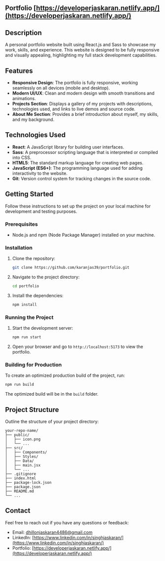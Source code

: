 ## Portfolio [https://developerjaskaran.netlify.app/](https://developerjaskaran.netlify.app/)

## Description

A personal portfolio website built using React.js and Sass to showcase my work, skills, and experience. This website is designed to be fully responsive and visually appealing, highlighting my full stack development capabilities.

## Features

- **Responsive Design**: The portfolio is fully responsive, working seamlessly on all devices (mobile and desktop).
- **Modern UI/UX**: Clean and modern design with smooth transitions and animations.
- **Projects Section**: Displays a gallery of my projects with descriptions, technologies used, and links to live demos and source code.
- **About Me Section**: Provides a brief introduction about myself, my skills, and my background.

## Technologies Used

- **React**: A JavaScript library for building user interfaces.
- **Sass**: A preprocessor scripting language that is interpreted or compiled into CSS.
- **HTML5**: The standard markup language for creating web pages.
- **JavaScript (ES6+)**: The programming language used for adding interactivity to the website.
- **Git**: Version control system for tracking changes in the source code.

## Getting Started

Follow these instructions to set up the project on your local machine for development and testing purposes.

### Prerequisites

- Node.js and npm (Node Package Manager) installed on your machine.

### Installation

1. Clone the repository:
   ```bash
   git clone https://github.com/karanjas39/portfolio.git
   ```
2. Navigate to the project directory:
   ```bash
   cd portfolio
   ```
3. Install the dependencies:
   ```bash
   npm install
   ```

### Running the Project

1. Start the development server:
   ```bash
   npm run start
   ```
2. Open your browser and go to `http://localhost:5173` to view the portfolio.

### Building for Production

To create an optimized production build of the project, run:

```bash
npm run build
```

The optimized build will be in the `build` folder.

## Project Structure

Outline the structure of your project directory:

```
your-repo-name/
├── public/
│   ├── icon.png
│   └── ...
├── src/
│   ├── Components/
│   ├── Styles/
│   ├── Data/
│   ├── main.jsx
│   └── ...
├── .gitignore
├── index.html
├── package-lock.json
├── package.json
├── README.md
└── ...
```

## Contact

Feel free to reach out if you have any questions or feedback:

- Email: dhillonjaskaran4486@gmail.com
- LinkedIn: [https://www.linkedin.com/in/singhjaskaran/](https://www.linkedin.com/in/singhjaskaran/)
- Portfolio: [https://developerjaskaran.netlify.app/](https://developerjaskaran.netlify.app/)
